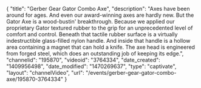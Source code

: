 {
    "title": "Gerber Gear Gator Combo Axe",
    "description": "Axes have been around for ages. And even our award-winning axes are hardly new. But the Gator Axe is a wood-bustin' breakthrough. Because we applied our proprietary Gator textured rubber to the grip for an unprecedented level of comfort and control. Beneath that tactile rubber surface is a virtually indestructible glass-filled nylon handle. And inside that handle is a hollow area containing a magnet that can hold a knife. The axe head is engineered from forged steel, which does an outstanding job of keeping its edge.",
    "channelid": "195870",
    "videoid": "3764334",
    "date_created": "1409956498",
    "date_modified": "1470269637",
    "type": "captivate",
    "layout": "channelVideo",
    "url": "\/events\/gerber-gear-gator-combo-axe\/195870-3764334"
}